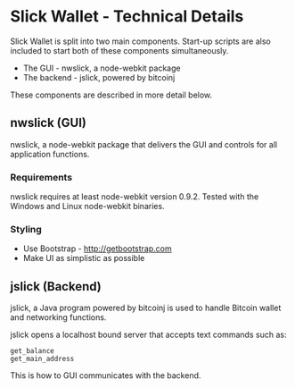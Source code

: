 # Slick Wallet - Technical Details

Slick Wallet is split into two main components. Start-up scripts are also included to start both of these components simultaneously.

* The GUI - nwslick, a node-webkit package
* The backend - jslick, powered by bitcoinj

These components are described in more detail below.

## nwslick (GUI)

nwslick, a node-webkit package that delivers the GUI and controls for all application functions.

### Requirements

nwslick requires at least node-webkit version 0.9.2. Tested with the Windows and Linux node-webkit binaries.

### Styling

- Use Bootstrap - http://getbootstrap.com
- Make UI as simplistic as possible

## jslick (Backend)

jslick, a Java program powered by bitcoinj is used to handle Bitcoin wallet and networking functions.

jslick opens a localhost bound server that accepts text commands such as:

	get_balance
    get_main_address

This is how to GUI communicates with the backend.
